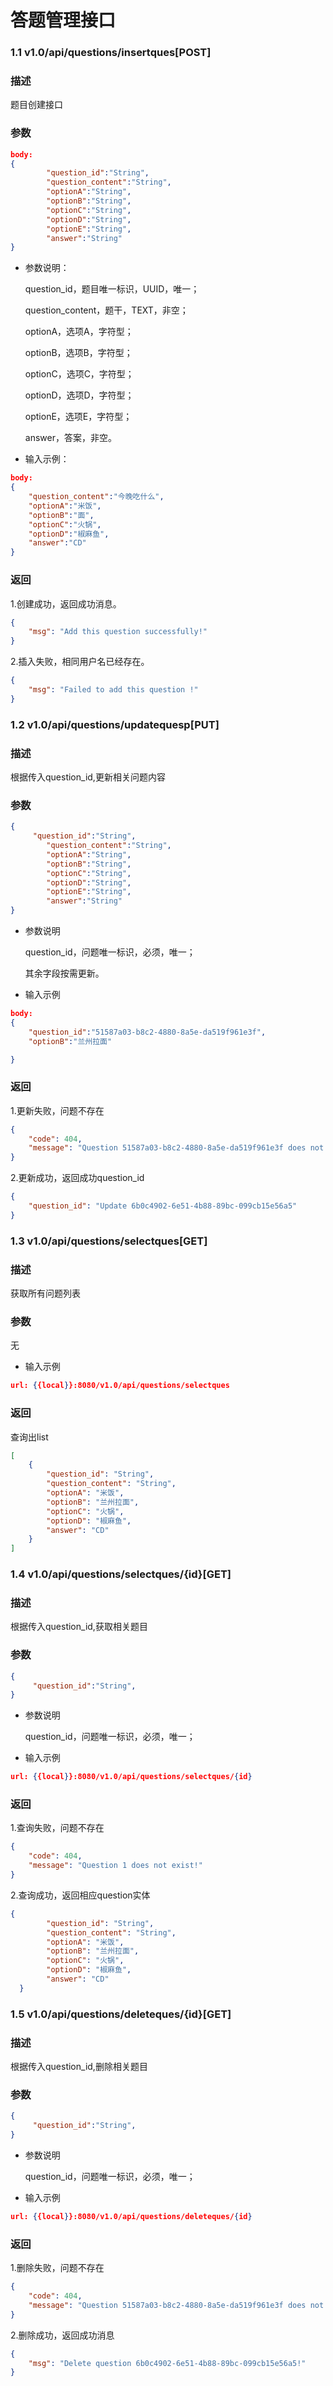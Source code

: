 # 答题管理接口

###  1.1  v1.0/api/questions/insertques[POST]

### 描述

题目创建接口

### 参数

```json
body:
{
        "question_id":"String",
        "question_content":"String",
        "optionA":"String",
        "optionB":"String",
        "optionC":"String",
        "optionD":"String",
        "optionE":"String",
        "answer":"String"
}
```

- 参数说明：

  question_id，题目唯一标识，UUID，唯一；

  question_content，题干，TEXT，非空；

  optionA，选项A，字符型；

  optionB，选项B，字符型；

  optionC，选项C，字符型；

  optionD，选项D，字符型；

  optionE，选项E，字符型；

  answer，答案，非空。

- 输入示例：

```json
body:
{
    "question_content":"今晚吃什么",
    "optionA":"米饭",
    "optionB":"面",
    "optionC":"火锅",
    "optionD":"椒麻鱼",
    "answer":"CD"
}
```

### 返回

1.创建成功，返回成功消息。

``` json
{
    "msg": "Add this question successfully!"
}
```

2.插入失败，相同用户名已经存在。

``` json
{
    "msg": "Failed to add this question !"
}
```



### 1.2  v1.0/api/questions/updatequesp[PUT]

### 描述

根据传入question_id,更新相关问题内容

### 参数

``` json
{
     "question_id":"String",
        "question_content":"String",
        "optionA":"String",
        "optionB":"String",
        "optionC":"String",
        "optionD":"String",
        "optionE":"String",
        "answer":"String"
}
```

- 参数说明

  question_id，问题唯一标识，必须，唯一；

  其余字段按需更新。

- 输入示例

``` json
body:
{
    "question_id":"51587a03-b8c2-4880-8a5e-da519f961e3f",
    "optionB":"兰州拉面"

}
```

### 返回

1.更新失败，问题不存在

``` json
{
    "code": 404,
    "message": "Question 51587a03-b8c2-4880-8a5e-da519f961e3f does not exist!"
}
```

2.更新成功，返回成功question_id

``` json
{
    "question_id": "Update 6b0c4902-6e51-4b88-89bc-099cb15e56a5"
}
```

### 1.3  v1.0/api/questions/selectques[GET]

### 描述

获取所有问题列表

### 参数

无

- 输入示例

``` json
url: {{local}}:8080/v1.0/api/questions/selectques
```

### 返回

查询出list<Question>

``` json
[
    {  
        "question_id": "String",
        "question_content": "String",
        "optionA": "米饭",
        "optionB": "兰州拉面",
        "optionC": "火锅",
        "optionD": "椒麻鱼",
        "answer": "CD"
    }
]
```



### 1.4   v1.0/api/questions/selectques/{id}[GET]

### 描述

根据传入question_id,获取相关题目

### 参数

``` json
{
     "question_id":"String",
}
```

- 参数说明

  question_id，问题唯一标识，必须，唯一；

- 输入示例

``` json
url: {{local}}:8080/v1.0/api/questions/selectques/{id}
```

### 返回

1.查询失败，问题不存在

``` json
{
    "code": 404,
    "message": "Question 1 does not exist!"
}
```

2.查询成功，返回相应question实体

``` json
{
        "question_id": "String",
        "question_content": "String",
        "optionA": "米饭",
        "optionB": "兰州拉面",
        "optionC": "火锅",
        "optionD": "椒麻鱼",
        "answer": "CD"
  }
```

### 1.5   v1.0/api/questions/deleteques/{id}[GET]

### 描述

根据传入question_id,删除相关题目

### 参数

``` json
{
     "question_id":"String",
}
```

- 参数说明

  question_id，问题唯一标识，必须，唯一；

- 输入示例

``` json
url: {{local}}:8080/v1.0/api/questions/deleteques/{id}
```

### 返回

1.删除失败，问题不存在

``` json
{
    "code": 404,
    "message": "Question 51587a03-b8c2-4880-8a5e-da519f961e3f does not exist!"
}
```

2.删除成功，返回成功消息

``` json
{
    "msg": "Delete question 6b0c4902-6e51-4b88-89bc-099cb15e56a5!"
}
```





